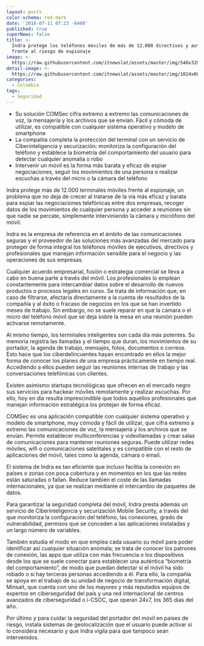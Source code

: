 ```yaml
---
layout: posts
color-schema: red-dark
date: '2018-07-11 07:23 -0400'
published: true
superNews: false
title: >-
  Indra protege los teléfonos móviles de más de 12.000 directivos y autoridades
  frente al riesgo de espionaje
image: >-
  https://raw.githubusercontent.com/itnewslat/assets/master/img/540x320/Indra-seguridad-p.jpg
detail-image: >-
  https://raw.githubusercontent.com/itnewslat/assets/master/img/1024x680/Indra-seguridad-g.jpg
categories:
  - Colombia
tags:
  - Seguridad
---
```

- Su solución COMSec cifra extremo a extremo las comunicaciones de voz, la mensajería y los archivos que se envían. Fácil y cómoda de utilizar, es compatible con cualquier sistema operativo y modelo de smartphone
- La compañía completa la protección del terminal con un servicio de Ciberinteligencia y securización: monitoriza la configuración del teléfono y establece la biometría del comportamiento del usuario para detectar cualquier anomalía o robo 
- Intervenir un móvil es la forma más barata y eficaz de espiar negociaciones, seguir los movimientos de una persona o realizar escuchas a través del micro o la cámara del teléfono

Indra protege más de 12.000 terminales móviles frente al espionaje, un problema que no deja de crecer al tratarse de la vía más eficaz y barata para espiar las negociaciones telefónicas entre dos empresas, recoger datos de los movimientos de cualquier persona y acceder a reuniones sin que nadie se percate, simplemente interviniendo la cámara y micrófono del móvil. 

Indra es la empresa de referencia en el ámbito de las comunicaciones seguras y el proveedor de las soluciones más avanzadas del mercado para proteger de forma integral los teléfonos móviles de ejecutivos, directivos y profesionales que manejan información sensible para el negocio y las operaciones de sus empresas.

Cualquier acuerdo empresarial, fusión o estrategia comercial se lleva a cabo en buena parte a través del móvil. Los profesionales lo emplean constantemente para intercambiar datos sobre el desarrollo de nuevos productos o procesos legales en curso. Se trata de información que, en caso de filtrarse, afectaría directamente a la cuenta de resultados de la compañía y al éxito o fracaso de negocios en los que se han invertido meses de trabajo. Sin embargo, no se suele reparar en que la cámara o el micro del teléfono móvil que se deja sobre la mesa en una reunión pueden activarse remotamente.

Al mismo tiempo, los terminales inteligentes son cada día más potentes. Su memoria registra las llamadas y el tiempo que duran, los movimientos de su portador, la agenda de trabajo, mensajes, fotos, documentos o correos. 
Esto hace que los ciberdelincuentes hayan encontrado en ellos la mejor forma de conocer los planes de una empresa prácticamente en tiempo real. Accediendo a ellos pueden seguir las reuniones internas de trabajo y las conversaciones telefónicas con clientes.

Existen asimismo startups tecnológicas que ofrecen en el mercado negro sus servicios para hackear móviles remotamente y realizar escuchas. Por ello, hoy en día resulta imprescindible que todos aquellos profesionales que manejan información estratégica los protejan de forma eficaz.

COMSec es una aplicación compatible con cualquier sistema operativo y modelo de smartphone, muy cómoda y fácil de utilizar, que cifra extremo a extremo las comunicaciones de voz, la mensajería y los archivos que se envían. Permite establecer multiconferencias y videollamadas y crear salas de comunicaciones para mantener reuniones seguras. Puede utilizar redes móviles, wifi o comunicaciones satelitales y es compatible con el resto de aplicaciones del móvil, tales como la agenda, cámara o email.

El sistema de Indra es tan eficiente que incluso facilita la conexión en países o zonas con poca cobertura y en momentos en los que las redes están saturadas o fallan. Reduce también el coste de las llamadas internacionales, ya que se realizan mediante el intercambio de paquetes de datos.

Para garantizar la seguridad completa del móvil, Indra presta además un servicio de Ciberinteligencia y securización Mobile Security, a través del que monitoriza la configuración del teléfono, las conexiones, grado de vulnerabilidad, permisos que se conceden a las aplicaciones instaladas y un largo número de variables.

También estudia el modo en que emplea cada usuario su móvil para poder identificar así cualquier situación anómala; se trata de conocer los patrones de conexión, las apps que utiliza con más frecuencia o los dispositivos desde los que se suele conectar para establecer una auténtica “biometría del comportamiento”, de modo que puedan detectar si el móvil ha sido robado o si hay terceras personas accediendo a él. Para ello, la compañía se apoya en el trabajo de su unidad de negocio de transformación digital, Minsait, que cuenta con uno de los mayores y más reputados equipos de expertos en ciberseguridad del país y una red internacional de centros avanzados de ciberseguridad o i-CSOC, que operan 24x7, los 365 días del año.

Por último y para cuidar la seguridad del portador del móvil en países de riesgo, instala sistemas de geolocalización que el usuario puede activar si lo considera necesario y que Indra vigila para que tampoco sean intervenidos.